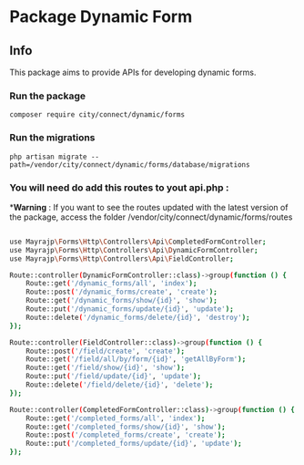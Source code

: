 # Package Dynamic Form

## Info

This package aims to provide APIs for developing dynamic forms.

### Run the package

`composer require city/connect/dynamic/forms`

### Run the migrations 

`php artisan migrate --path=/vendor/city/connect/dynamic/forms/database/migrations`

### You will need do add this routes to yout api.php :

***Warning** : If you want to see the routes updated with the latest version of the package, access the folder /vendor/city/connect/dynamic/forms/routes

```sh

use Mayrajp\Forms\Http\Controllers\Api\CompletedFormController;
use Mayrajp\Forms\Http\Controllers\Api\DynamicFormController;
use Mayrajp\Forms\Http\Controllers\Api\FieldController;

Route::controller(DynamicFormController::class)->group(function () {
    Route::get('/dynamic_forms/all', 'index');
    Route::post('/dynamic_forms/create', 'create');
    Route::get('/dynamic_forms/show/{id}', 'show');
    Route::put('/dynamic_forms/update/{id}', 'update');
    Route::delete('/dynamic_forms/delete/{id}', 'destroy');
});

Route::controller(FieldController::class)->group(function () {
    Route::post('/field/create', 'create');
    Route::get('/field/all/by/form/{id}', 'getAllByForm');
    Route::get('/field/show/{id}', 'show');
    Route::put('/field/update/{id}', 'update');
    Route::delete('/field/delete/{id}', 'delete');
});

Route::controller(CompletedFormController::class)->group(function () {
    Route::get('/completed_forms/all', 'index');
    Route::get('/completed_forms/show/{id}', 'show');
    Route::post('/completed_forms/create', 'create');
    Route::put('/completed_forms/update/{id}', 'update');   
});
```








